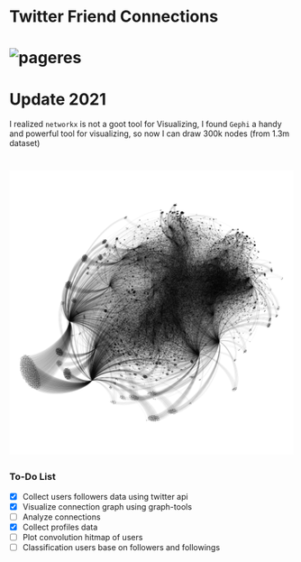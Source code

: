 Twitter Friend Connections
======
# ![pageres](twittergraph.png)

# Update 2021
I realized `networkx` is not a goot tool for Visualizing, I found `Gephi` a handy and powerful tool for visualizing, so now I can draw 300k nodes (from 1.3m dataset)
# ![pageres](update-2020/gephi.png)

### To-Do List
- [x] Collect users followers data using twitter api
- [x] Visualize connection graph using graph-tools
- [ ] Analyze connections
- [x] Collect profiles data
- [ ] Plot convolution hitmap of users
- [ ] Classification users base on followers and followings
